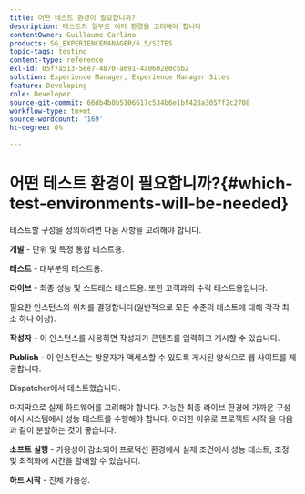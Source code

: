 ```yaml
---
title: 어떤 테스트 환경이 필요합니까?
description: 테스트의 일부로 여러 환경을 고려해야 합니다
contentOwner: Guillaume Carlino
products: SG_EXPERIENCEMANAGER/6.5/SITES
topic-tags: testing
content-type: reference
exl-id: 05f7a513-5ee7-4870-a691-4a0602e0cbb2
solution: Experience Manager, Experience Manager Sites
feature: Developing
role: Developer
source-git-commit: 66db4b0b5106617c534b6e1bf428a3057f2c2708
workflow-type: tm+mt
source-wordcount: '169'
ht-degree: 0%

---
```


# 어떤 테스트 환경이 필요합니까?{#which-test-environments-will-be-needed}

테스트할 구성을 정의하려면 다음 사항을 고려해야 합니다.

**개발** - 단위 및 특정 통합 테스트용.

**테스트** - 대부분의 테스트용.

**라이브** - 최종 성능 및 스트레스 테스트용. 또한 고객과의 수락 테스트용입니다.

필요한 인스턴스와 위치를 결정합니다(일반적으로 모든 수준의 테스트에 대해 각각 최소 하나 이상).

**작성자** - 이 인스턴스를 사용하면 작성자가 콘텐츠를 입력하고 게시할 수 있습니다.

**Publish** - 이 인스턴스는 방문자가 액세스할 수 있도록 게시된 양식으로 웹 사이트를 제공합니다.

Dispatcher에서 테스트했습니다.

마지막으로 실제 하드웨어를 고려해야 합니다. 가능한 최종 라이브 환경에 가까운 구성에서 시스템에서 성능 테스트를 수행해야 합니다. 이러한 이유로 프로젝트 시작 을 다음과 같이 분할하는 것이 좋습니다.

**소프트 실행** - 가용성이 감소되어 프로덕션 환경에서 실제 조건에서 성능 테스트, 조정 및 최적화에 시간을 할애할 수 있습니다.

**하드 시작** - 전체 가용성.
